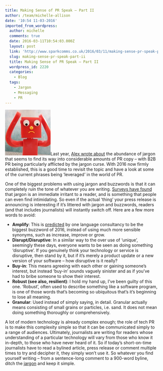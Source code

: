 ```yaml
---
title: Making Sense of PR Speak – Part II
author: /team/michelle-allison
date: '10:54 11-03-2016'
imported_from_wordpress:
  author: michelle
  comments: true
  date: 2016-03-11T10:54:03.000Z
  layout: post
  link: 'http://www.sparkcomms.co.uk/2016/03/11/making-sense-pr-speak-part-ii/'
  slug: making-sense-pr-speak-part-ii
  title: Making Sense of PR Speak – Part II
  wordpress_id: 2220
  categories:
    - Blog
  tags:
    - Jargon
    - Messaging
    - PR
---
```


![confusion](confusion-150x150.jpg)Last year, [Alex wrote about](http://www.sparkcomms.co.uk/2015/08/06/making-sense-pr-speak/) the abundance of jargon that seems to find its way into considerable amounts of PR copy – with B2B PR being particularly afflicted by the jargon curse. With 2016 now firmly established, this is a good time to revisit the topic and have a look at some of the current phrases being ‘leveraged’ in the world of PR.

One of the biggest problems with using jargon and buzzwords is that it can completely ruin the tone of whatever you are writing. [Surveys have found](http://theconversation.com/translated-the-baffling-world-of-business-jargon-52795) that jargon is an immediate irritant to a reader, and is something that people can even find intimidating. So even if the actual ‘thing’ your press release is announcing is interesting if it’s littered with jargon and buzzwords, readers (and that includes journalists) will instantly switch off. Here are a few more words to avoid:

  * **Amplify**: This is [predicted](http://www.telegraph.co.uk/finance/newsbysector/banksandfinance/12083283/The-business-jargon-that-will-invade-the-City-in-2016.html) by one language consultancy to be the biggest buzzword of 2016, instead of using much more sensible synonyms, such as increase, improve or grow.
  * **Disrupt/Disruptive**: In a similar way to the over use of ‘unique’, seemingly these days, everyone wants to be seen as doing something ‘disruptive’. If you genuinely think your technology or service is disruptive, then stand by it, but if it’s merely a product update or a new version of your software – how disruptive is it really?
  * **Buy-in**: This means agreeing with each other or gaining someone’s interest, but instead ‘buy-in’ sounds vaguely sinister and as if you’ve had to bribe someone to show their interest.
  * **Robust (see also, resilient)**: I hold my hand up, I’ve been guilty of this one. ‘Robust’, often used to describe something like a software program, is one of those words that’s becoming so ubiquitous that’s it’s beginning to lose all meaning.
  * **Granular**: Used instead of simply saying, in detail. Granular actually means consisting of small grains or particles, i.e. sand. It does not mean doing something thoroughly or comprehensively.

A lot of modern technology is already complex enough; the role of tech PR is to make this complexity simple so that it can be communicated simply to a range of audiences. Ultimately, journalists are writing for readers whose understanding of a particular technology will vary from those who know it in-depth, to those who have never heard of it. So if today’s short-on-time journalists have to read a bylined article, press release or comment multiple times to try and decipher it, they simply won’t use it. So whatever you find yourself writing – from a sentence-long comment to a 900-word byline, ditch the [jargon](http://projects.wsj.com/buzzwords2014/#p=3%7C12%7C37%7C%7C2%7C0%7C1) and keep it simple.

